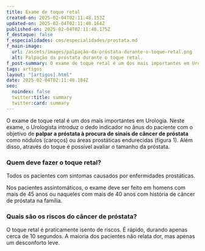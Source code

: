 ```yaml
---
title: Exame de toque retal
created-on: 2025-02-04T02:11:48.153Z
updated-on: 2025-02-04T02:11:48.164Z
published-on: 2025-02-04T02:11:48.175Z
f_destaque: false
f_especialidades: cms/especialidades/prostata.md
f_main-image:
  url: /assets/images/palpação-da-próstata-durante-o-toque-retal.png
  alt: Palpação da próstata durante o toque retal.
f_post-summary: O exame de toque retal é um dos mais importantes em Urologia.
tags: artigos
layout: "[artigos].html"
date: 2025-02-04T02:11:48.184Z
seo:
  noindex: false
  twitter:title: summary
  twitter:card: summary
---
```

O exame de toque retal é um dos mais importantes em Urologia. Neste exame, o Urologista introduz o dedo indicador no ânus do paciente com o objetivo de **palpar a próstata à procura de sinais de câncer de próstata** como nódulos (caroços) ou áreas prostáticas endurecidas (figura 1). Além disso, através do toque é possível avaliar o tamanho da próstata. 

### Quem deve fazer o toque retal? 

Todos os pacientes com sintomas causados por enfermidades prostáticas.  

Nos pacientes assintomáticos, o exame deve ser feito em homens com mais de 45 anos ou naqueles com mais de 40 anos com história de câncer de próstata na família. 

### Quais são os riscos do câncer de próstata? 

O toque retal é praticamente isento de riscos. É rápido, durando apenas cerca de 10 segundos. A maioria dos pacientes não relata dor, mas apenas um desconforto leve.